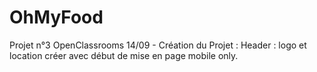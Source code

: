 # OhMyFood
Projet n°3 OpenClassrooms
14/09 - Création du Projet : Header : logo et location créer avec début de mise en page mobile only.
